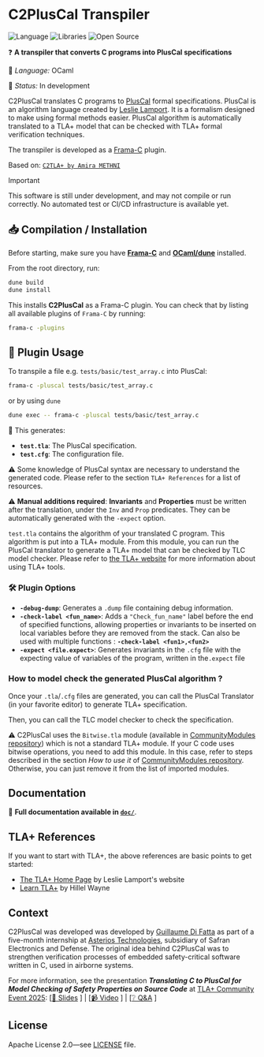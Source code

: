 # C2PlusCal Transpiler

![Language](https://img.shields.io/badge/Language-OCaml-f18d03)
![Libraries](https://img.shields.io/badge/Libraries-FramaC-ff4001)
![Open Source](https://badges.frapsoft.com/os/v2/open-source.svg?v=103)

❓ **A transpiler that converts C programs into PlusCal specifications**

📌 *Language:* OCaml

🔧 *Status:* In development

C2PlusCal translates C programs to [PlusCal][6] formal specifications.
PlusCal is an algorithm language created by [Leslie Lamport][7].
It is a formalism designed to make using formal methods easier.
PlusCal algorithm is automatically translated to a TLA+ model
that can be checked with TLA+ formal verification techniques.

The transpiler is developed as a [Frama-C][1] plugin.

Based on: [`C2TLA+ by Amira METHNI`](https://hal.science/hal-01314832/document)

> [!IMPORTANT]
> This software is still under development, and may not compile or run correctly.
> No automated test or CI/CD infrastructure is available yet.

## 📥 Compilation / Installation

Before starting, make sure you have **[Frama-C][1]** and **[OCaml/dune][2]** installed.

From the root directory, run:

```bash
dune build
dune install
```

This installs **C2PlusCal** as a Frama-C plugin.
You can check that by listing all available plugins of `Frama-C` by running:

```bash
frama-c -plugins
```

## 🚀 Plugin Usage

To transpile a file e.g. `tests/basic/test_array.c` into PlusCal:

```bash
frama-c -pluscal tests/basic/test_array.c
```

or by using ``dune``

```bash
dune exec -- frama-c -pluscal tests/basic/test_array.c
```

🔹 This generates:
- **`test.tla`**: The PlusCal specification.
- **`test.cfg`**: The configuration file.

⚠️ Some knowledge of PlusCal syntax are necessary to understand the
generated code. Please refer to the section `TLA+ References` for a list of
resources.

⚠️ **Manual additions required**: **Invariants** and **Properties** must be written after the translation, under the `Inv` and `Prop` predicates. They can be automatically generated with the `-expect` option.

`test.tla` contains the algorithm of your translated C program.
This algorithm is put into a TLA+ module. From this module, you can run the
PlusCal translator to generate a TLA+ model that can be checked by TLC model checker.
Please refer to [the TLA+ website][6] for more information about using TLA+ tools.


### 🛠️ Plugin Options

- **`-debug-dump`**: Generates a `.dump` file containing debug information.
- **`-check-label <fun_name>`**:
    Adds a `"Check_fun_name"` label before the end of specified functions,
    allowing properties or invariants to be inserted on local variables before
    they are removed from the stack.
    Can also be used with multiple functions : **`-check-label <fun1>,<fun2>`**
- **`-expect <file.expect>`**: Generates invariants in the `.cfg` file with the expecting
                                 value of variables of the program, written in the`.expect` file

### How to model check the generated PlusCal algorithm ?

Once your `.tla`/`.cfg` files are generated, you can call the PlusCal Translator
(in your favorite editor) to generate TLA+ specification.

Then, you can call the TLC model checker to check the specification.


⚠️  C2PlusCal uses the `Bitwise.tla` module (available in
[CommunityModules repository][9]) which is not a standard TLA+ module.
If your C code uses bitwise operations, you need to add this module.
In this case, refer to steps described in the section *How to use it* of
[CommunityModules repository][9].
Otherwise, you can just remove it from the list of imported modules.


## Documentation

📄 **Full documentation available in [`doc/`](./doc/)**.

## TLA+ References

If you want to start with TLA+, the above references are basic points to get
started:

- [The TLA+ Home Page][6] by Leslie Lamport's website
- [Learn TLA+][8] by Hillel Wayne

## Context

C2PlusCal was developed was developed by [Guillaume Di Fatta][5] as part of a five-month internship at [Asterios Technologies][3], subsidiary of Safran Electronics and Defense. The original idea behind C2PlusCal was to strengthen verification processes of embedded safety-critical software written in C, used in airborne systems.

For more information, see the presentation ***Translating C to PlusCal for Model Checking of Safety Properties on Source Code*** at [TLA+ Community Event 2025][4]:
[[📄 Slides][10] ] | [[📹 Video][11] ] | [[❔ Q&A][12] ]

## License

Apache License 2.0—see [LICENSE](./LICENSE) file.

[1]: https://frama-c.com/
[2]: https://ocaml.org
[3]: https://www.safran-group.com/companies/asterios-technologies
[4]: https://conf.tlapl.us/2025-etaps/
[5]: https://github.com/Atafid
[6]: https://lamport.azurewebsites.net/tla/tla.html
[7]: https://fr.wikipedia.org/wiki/Leslie_Lamport
[8]: https://learntla.com
[9]: https://github.com/tlaplus/CommunityModules
[10]: https://conf.tlapl.us/2025-etaps/di-fatta-slides.pdf
[11]: https://youtu.be/0A5qMWvFgdI
[12]: https://youtu.be/NgYIS02EUnI
